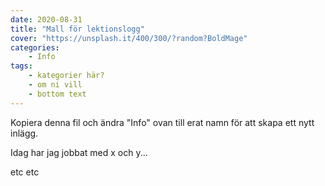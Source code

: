 ```yaml
---
date: 2020-08-31
title: "Mall för lektionslogg"
cover: "https://unsplash.it/400/300/?random?BoldMage"
categories: 
    - Info
tags:
    - kategorier här?
    - om ni vill
    - bottom text
---
```


Kopiera denna fil och ändra "Info" ovan till erat namn för att skapa ett nytt inlägg.

Idag har jag jobbat med x och y...

etc etc